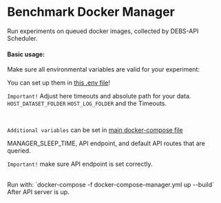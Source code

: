 # Benchmark Docker Manager
Run experiments on queued docker images, collected by DEBS-API Scheduler.

#### Basic usage:

Make sure all environmental variables are valid for your experiment:

You can set up them in [this .env file](server_app/.env)!

  `Important!` Adjust here timeouts and absolute path for your data.
  `HOST_DATASET_FOLDER`
  `HOST_LOG_FOLDER`
  and the Timeouts.

<br>

`Additional variables` can be set in [main docker-compose file](./docker-compose-manager.yml)

  MANAGER_SLEEP_TIME, API endpoint, and default API routes that are queried.

  `Important!` make sure API endpoint is set correctly.

<br>
Run with:
`docker-compose -f docker-compose-manager.yml up --build`
After API server is up.

